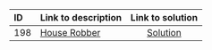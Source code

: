 | ID | Link to description | Link to solution
|:---|:---|:---:|
| 198 | [House Robber](https://leetcode.com/problems/house-robber/) | [Solution](https://github.com/versenyi98/leetcode-solutions/tree/main/LeetCode/0198.%20House%20Robber)|
